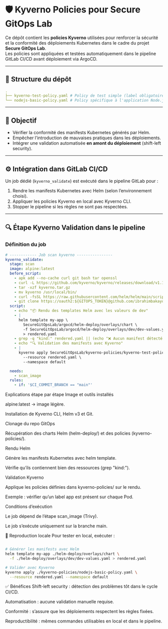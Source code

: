 # 🛡️ Kyverno Policies pour Secure GitOps Lab

Ce dépôt contient les **policies Kyverno** utilisées pour renforcer la sécurité et la conformité des déploiements Kubernetes dans le cadre du projet **Secure GitOps Lab**.  
Les policies sont appliquées et testées automatiquement dans le pipeline GitLab CI/CD avant déploiement via ArgoCD.

---

## 📂 Structure du dépôt
```yaml
.
├── kyverno-test-policy.yaml # Policy de test simple (label obligatoire)
└── nodejs-basic-policy.yaml # Policy spécifique à l'application Node.js

```

---

## 🎯 Objectif

- Vérifier la conformité des manifests Kubernetes générés par Helm.
- Empêcher l’introduction de mauvaises pratiques dans les déploiements.
- Intégrer une validation automatisée **en amont du déploiement** (shift-left security).

---

## ⚙️ Intégration dans GitLab CI/CD

Un job dédié (`kyverno_validate`) est exécuté dans le pipeline GitLab pour :

1. Rendre les manifests Kubernetes avec Helm (selon l’environnement choisi).
2. Appliquer les policies Kyverno en local avec Kyverno CLI.
3. Stopper le pipeline si les règles ne sont pas respectées.

---

## 🔍 Étape Kyverno Validation dans le pipeline

### Définition du job

```yaml
# ------------ Job scan kyverno ----------------
kyverno_validate:
  stage: scan
  image: alpine:latest
  before_script:
    - apk add --no-cache curl git bash tar openssl
    - curl -L https://github.com/kyverno/kyverno/releases/download/v1.11.0/kyverno-cli_v1.11.0_linux_x86_64.tar.gz -o kyverno.tar.gz
    - tar -xzf kyverno.tar.gz
    - mv kyverno /usr/local/bin/
    - curl -fsSL https://raw.githubusercontent.com/helm/helm/main/scripts/get-helm-3 | bash
    - git clone https://oauth2:${GITOPS_TOKEN}@github.com/ibrahimbakayoko/SecureGitOpsLab.git
  script:
    - echo "📦 Rendu des templates Helm avec les valeurs de dev"
    - |
      helm template my-app \
        SecureGitOpsLab/argocd/helm-deploy/overlays/chart \
        -f SecureGitOpsLab/argocd/helm-deploy/overlays/dev/dev-values.yaml \
        > rendered.yaml
    - grep -q "kind:" rendered.yaml || (echo "❌ Aucun manifest détecté" && exit 1)
    - echo "🔍 Validation des manifests avec Kyverno"
    - |
      kyverno apply SecureGitOpsLab/kyverno-policies/kyverno-test-policy.yaml \
        --resource rendered.yaml \
        --namespace default

  needs:
    - scan_image
  rules:
    - if: '$CI_COMMIT_BRANCH == "main"'
```

Explications étape par étape
Image et outils installés

alpine:latest → image légère.

Installation de Kyverno CLI, Helm v3 et Git.

Clonage du repo GitOps

Récupération des charts Helm (helm-deploy/) et des policies (kyverno-policies/).

Rendu Helm

Génère les manifests Kubernetes avec helm template.

Vérifie qu’ils contiennent bien des ressources (grep "kind:").

Validation Kyverno

Applique les policies définies dans kyverno-policies/ sur le rendu.

Exemple : vérifier qu’un label app est présent sur chaque Pod.

Conditions d’exécution

Le job dépend de l’étape scan_image (Trivy).

Le job s’exécute uniquement sur la branche main.

🧪 Reproduction locale
Pour tester en local, exécuter :

```bash

# Générer les manifests avec Helm
helm template my-app ./helm-deploy/overlays/chart \
  -f ./helm-deploy/overlays/dev/dev-values.yaml > rendered.yaml

# Valider avec Kyverno
kyverno apply ./kyverno-policies/nodejs-basic-policy.yaml \
  --resource rendered.yaml --namespace default

```
✅ Bénéfices
Shift-left security : détection des problèmes tôt dans le cycle CI/CD.

Automatisation : aucune validation manuelle requise.

Conformité : s’assure que les déploiements respectent les règles fixées.

Reproductibilité : mêmes commandes utilisables en local et dans le pipeline.